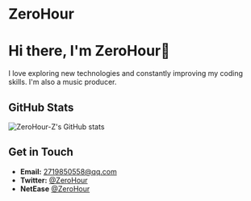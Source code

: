 # ZeroHour
# Hi there, I'm ZeroHour👋

I love exploring new technologies and constantly improving my coding skills. I'm also a music producer.

## GitHub Stats
![ZeroHour-Z's GitHub stats](https://github-readme-stats.vercel.app/api?username=ZeroHour-Z&show_icons=true&theme=radical)

## Get in Touch
- **Email:** 2719850558@qq.com
- **Twitter:** [@ZeroHour](https://x.com/ZeroHour0S)
- **NetEase** [@ZeroHour](https://music.163.com/#/artist?id=33400424)

